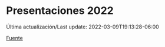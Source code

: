 # Presentaciones 2022

Última actualización/Last update: 2022-03-09T19:13:28-06:00

 [Fuente](https://www.gob.mx/salud/documentos/presentaciones-2022)
